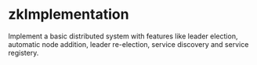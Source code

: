 # zkImplementation
Implement a basic distributed system with features like leader election, automatic node addition, leader re-election, service discovery and service registery.
